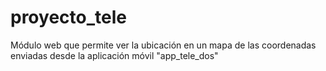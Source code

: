 # proyecto_tele
Módulo web que permite ver la ubicación en un mapa de las coordenadas enviadas desde la aplicación móvil "app_tele_dos"
